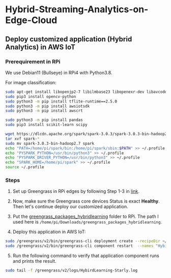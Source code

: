 # Hybrid-Streaming-Analytics-on-Edge-Cloud

## Deploy customized application (Hybrid Analytics) in AWS IoT

### Prerequirement in RPi

We use Debian11 (Bullseye) in RPi4 with Python3.8.

For image classification:
```bash
sudo apt-get install libopenjp2-7 libilmbase23 libopenexr-dev libavcodec-dev libavformat-dev libswscale-dev libv4l-dev libgtk-3-0 libwebp-dev
sudo pip3 install opencv-python
sudo python3 -m pip install tflite-runtime==2.5.0
sudo python3 -m pip install awsiotsdk
sudo python3 -m pip install awscrt

sudo python3 -m pip install pandas
sudo pip3 install scikit-learn scipy

wget https://dlcdn.apache.org/spark/spark-3.0.3/spark-3.0.3-bin-hadoop2.7.tgz
tar xvf spark-*
sudo mv spark-3.0.3-bin-hadoop2.7 spark
echo "PATH=/home/pi/spark/bin:/home/pi/spark/sbin:$PATH" >> ~/.profile
echo "PYSPARK_PYTHON=/usr/bin/python3" >> ~/.profile
echo "PYSPARK_DRIVER_PYTHON=/usr/bin/python3" >> ~/.profile
echo "SPARK_HOME=/home/pi/spark" >> ~/.profile
source ~/.profile
```


### Steps

1. Set up Greengrass in RPi edges by following Step 1-3 in [link](https://docs.aws.amazon.com/greengrass/v2/developerguide/getting-started.html).

2. Now, make sure the Greengrass core devices Status is exact **Healthy**. Then let's continue deploy our customized application. 

3. Put the [greengrass_packages_hybridlearning](./greengrass_packages_hybridlearning) folder to RPi. The path I used here is ``/home/pi/Downloads/greengrass_packages_hybridlearning``.

4. Deploy this application in AWS IoT:

```bash
sudo /greengrass/v2/bin/greengrass-cli deployment create --recipeDir ~/Downloads/greengrass_packages_hybridlearning/recipes --artifactDir ~/Downloads/greengrass_packages_hybridlearning/artifacts --merge "HybirdLearning-Starly=1.0.0"
sudo /greengrass/v2/bin/greengrass-cli component restart  --names "HybirdLearning-Starly"
```

5. Run the following command to verify that application component runs and prints the result.
```bash
sudo tail -f /greengrass/v2/logs/HybirdLearning-Starly.log
```
